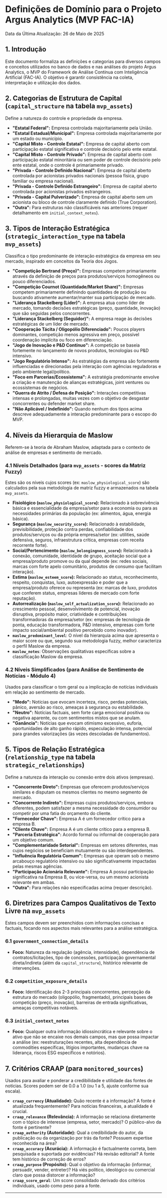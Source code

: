 # Definições de Domínio para o Projeto Argus Analytics (MVP FAC-IA)

Data da Última Atualização: 26 de Maio de 2025

## 1. Introdução

Este documento formaliza as definições e categorias para diversos campos e conceitos utilizados no banco de dados e nas análises do projeto Argus Analytics, o MVP do Framework de Análise Contínua com Inteligência Artificial (FAC-IA). O objetivo é garantir consistência na coleta, interpretação e utilização dos dados.

## 2. Categorias de Estrutura de Capital (`capital_structure` na tabela `mvp_assets`)

Define a natureza do controle e propriedade da empresa.

* **"Estatal Federal":** Empresa controlada majoritariamente pela União.
* **"Estatal Estadual/Municipal":** Empresa controlada majoritariamente por um estado ou município.
* **"Capital Misto - Controle Estatal":** Empresa de capital aberto com participação estatal significativa e controle decisório pelo ente estatal.
* **"Capital Misto - Controle Privado":** Empresa de capital aberto com participação estatal minoritária ou sem poder de controle decisório pelo ente estatal, onde o controle é primariamente privado.
* **"Privada - Controle Definido Nacional":** Empresa de capital aberto controlada por acionistas privados nacionais (pessoa física, grupo familiar ou empresa nacional).
* **"Privada - Controle Definido Estrangeiro":** Empresa de capital aberto controlada por acionistas privados estrangeiros.
* **"Privada - Capital Pulverizado":** Empresa de capital aberto sem um acionista ou bloco de controle claramente definido (True Corporation).
* **"Outra":** Para estruturas não classificáveis nas anteriores (requer detalhamento em `initial_context_notes`).

## 3. Tipos de Interação Estratégica (`strategic_interaction_type` na tabela `mvp_assets`)

Classifica o tipo predominante de interação estratégica da empresa em seu mercado, inspirado em conceitos da Teoria dos Jogos.

* **"Competição Bertrand (Preço)":** Empresas competem primariamente através da definição de preços para produtos/serviços homogêneos ou pouco diferenciados.
* **"Competição Cournot (Quantidade/Market Share)":** Empresas competem primariamente definindo quantidades de produção ou buscando ativamente aumentar/manter sua participação de mercado.
* **"Liderança Stackelberg (Líder)":** A empresa atua como líder de mercado, tomando decisões estratégicas (preço, quantidade, inovação) que são seguidas pelos concorrentes.
* **"Liderança Stackelberg (Seguidor)":** A empresa reage às decisões estratégicas de um líder de mercado.
* **"Cooperação Tácita / Oligopólio Diferenciado":** Poucos players dominantes, competição menos agressiva em preço, possível coordenação implícita ou foco em diferenciação.
* **"Jogo de Inovação e P&D Contínuo":** A competição se baseia fortemente no lançamento de novos produtos, tecnologias ou P&D intensivo.
* **"Jogo Regulatório Intenso":** As estratégias da empresa são fortemente influenciadas e direcionadas pela interação com agências reguladoras e pelo ambiente legal/político.
* **"Foco em Parcerias/Ecossistema":** A estratégia predominante envolve a criação e manutenção de alianças estratégicas, joint ventures ou ecossistemas de negócios.
* **"Guerra de Atrito / Defesa de Posição":** Interações competitivas intensas e prolongadas, muitas vezes com o objetivo de desgastar concorrentes ou defender market share.
* **"Não Aplicável / Indefinido":** Quando nenhum dos tipos acima descreve adequadamente a interação predominante para o escopo do MVP.

## 4. Níveis da Hierarquia de Maslow

Referem-se à teoria de Abraham Maslow, adaptada para o contexto de análise de empresas e sentimento de mercado.

### 4.1 Níveis Detalhados (para `mvp_assets` - scores da Matriz Fuzzy)

Estes são os níveis cujos scores (ex: `maslow_physiological_score`) são calculados pela sua metodologia de matriz fuzzy e armazenados na tabela `mvp_assets`.

* **Fisiológico (`maslow_physiological_score`):** Relacionado à sobrevivência básica e essencialidade da empresa/setor para a economia ou para as necessidades primárias da população (ex: alimentos, água, energia básica).
* **Segurança (`maslow_security_score`):** Relacionado à estabilidade, previsibilidade, proteção contra perdas, confiabilidade dos produtos/serviços ou da própria empresa/setor (ex: utilities, saúde defensiva, seguros, infraestrutura crítica, empresas com receita recorrente forte).
* **Social/Pertencimento (`maslow_belongingness_score`):** Relacionado à conexão, comunidade, identidade de grupo, aceitação social que a empresa/produto promove ou da qual depende (ex: redes sociais, marcas com forte apelo comunitário, produtos de consumo que facilitam interação).
* **Estima (`maslow_esteem_score`):** Relacionado ao status, reconhecimento, respeito, conquistas, luxo, autoexpressão e poder que a empresa/produto oferece ou representa (ex: marcas de luxo, produtos que conferem status, empresas líderes de mercado com forte reputação).
* **Autorrealização (`maslow_self_actualization_score`):** Relacionado ao crescimento pessoal, desenvolvimento de potencial, inovação disruptiva, propósito maior, criatividade e contribuições transformadoras da empresa/setor (ex: empresas de tecnologia de ponta, educação transformadora, P&D intensivo, empresas com forte impacto social/ambiental positivo percebido como inovador).
* **`maslow_predominant_level`**: O nível da hierarquia acima que apresenta o maior score ou que, segundo sua metodologia fuzzy, melhor caracteriza o perfil Maslow da empresa.
* **`maslow_notes`**: Observações qualitativas específicas sobre a classificação Maslow da empresa.

### 4.2 Níveis Simplificados (para Análise de Sentimento de Notícias - Módulo 4)

Usados para classificar o tom geral ou a implicação de notícias individuais em relação ao sentimento de mercado.

* **"Medo":** Notícias que evocam incerteza, risco, perdas potenciais, pânico, aversão ao risco, ameaças à segurança ou estabilidade.
* **"Neutro":** Notícias factuais, sem forte carga emocional positiva ou negativa aparente, ou com sentimentos mistos que se anulam.
* **"Ganância":** Notícias que evocam otimismo excessivo, euforia, oportunidades de alto ganho rápido, especulação intensa, potencial para grandes valorizações (às vezes descoladas de fundamentos).

## 5. Tipos de Relação Estratégica (`relationship_type` na tabela `strategic_relationships`)

Define a natureza da interação ou conexão entre dois ativos (empresas).

* **"Concorrente Direto":** Empresas que oferecem produtos/serviços similares e disputam os mesmos clientes no mesmo segmento de mercado.
* **"Concorrente Indireto":** Empresas cujos produtos/serviços, embora diferentes, podem satisfazer a mesma necessidade do consumidor ou competir por uma fatia do orçamento do cliente.
* **"Fornecedor Chave":** Empresa A é um fornecedor crítico para a empresa B.
* **"Cliente Chave":** Empresa A é um cliente crítico para a empresa B.
* **"Parceria Estratégica":** Acordo formal ou informal de cooperação para um objetivo comum.
* **"Complementaridade Setorial":** Empresas em setores diferentes, mas cujos negócios se beneficiam mutuamente ou são interdependentes.
* **"Influência Regulatória Comum":** Empresas que operam sob o mesmo arcabouço regulatório intensivo ou são significativamente impactadas pelas mesmas agências.
* **"Participação Acionária Relevante":** Empresa A possui participação significativa na Empresa B, ou vice-versa, ou um mesmo acionista relevante em ambas.
* **"Outra":** Para relações não especificadas acima (requer descrição).

## 6. Diretrizes para Campos Qualitativos de Texto Livre na `mvp_assets`

Estes campos devem ser preenchidos com informações concisas e factuais, focando nos aspectos mais relevantes para a análise estratégica.

### 6.1 `government_connection_details`
* **Foco:** Natureza da regulação (agência, intensidade), dependência de contratos/licitações, tipo de concessões, participação governamental direta/indireta (além da `capital_structure`), histórico relevante de intervenções.

### 6.2 `competition_exposure_details`
* **Foco:** Identificação dos 2-3 principais concorrentes, percepção da estrutura do mercado (oligopólio, fragmentado), principais bases de competição (preço, inovação), barreiras de entrada significativas, ameaças competitivas notáveis.

### 6.3 `initial_context_notes`
* **Foco:** Qualquer outra informação idiossincrática e relevante sobre o ativo que não se encaixe nos demais campos, mas que possa impactar a análise (ex: reestruturações recentes, alta dependência de commodities específicas, litígios importantes, mudanças chave na liderança, riscos ESG específicos e notórios).

## 7. Critérios CRAAP (para `monitored_sources`)

Usados para avaliar e ponderar a credibilidade e utilidade das fontes de notícias. Scores podem ser de 0.0 a 1.0 (ou 1 a 5, ajuste conforme sua escala).

* **`craap_currency` (Atualidade):** Quão recente é a informação? A fonte é atualizada frequentemente? Para notícias financeiras, a atualidade é crucial.
* **`craap_relevance` (Relevância):** A informação se relaciona diretamente com o tópico de interesse (empresa, setor, mercado)? O público-alvo da fonte é pertinente?
* **`craap_authority` (Autoridade):** Qual a credibilidade do autor, da publicação ou da organização por trás da fonte? Possuem expertise reconhecida na área?
* **`craap_accuracy` (Acurácia):** A informação é factualmente correta, bem pesquisada e suportada por evidências? Há revisão editorial? A fonte tem histórico de correção de erros?
* **`craap_purpose` (Propósito):** Qual o objetivo da informação (informar, persuadir, vender, entreter)? Há viés político, ideológico ou comercial claro que possa distorcer a informação?
* **`craap_score_geral`**: Um score consolidado derivado dos critérios individuais, usado como peso para a fonte.

---
